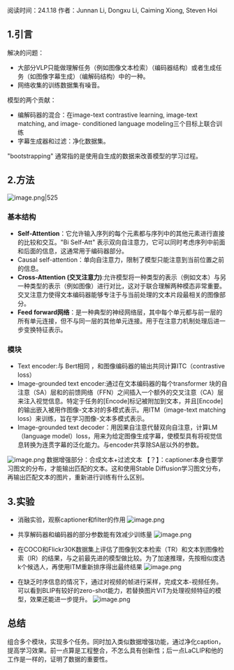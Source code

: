 
阅读时间：24.1.18
作者：Junnan Li, Dongxu Li, Caiming Xiong, Steven Hoi


## 1.引言
解决的问题：
+ 大部分VLP只能做理解任务（例如图像文本检索）（编码器结构）或者生成任务（如图像字幕生成）（编解码结构）中的一种。
+ 网络收集的训练数据集有噪音。

模型的两个贡献：
+ 编解码器的混合：在image-text contrastive learning, image-text matching, and image- conditioned language modeling三个目标上联合训练
+ 字幕生成器和过滤：净化数据集。

"bootstrapping" 通常指的是使用自生成的数据来改善模型的学习过程。

## 2.方法

![image.png|525](https://cdn.jsdelivr.net/gh/Thomas333333/MyPostImage/Images/20240118162324.png)
### 基本结构
+ **Self-Attention**：它允许输入序列的每个元素都与序列中的其他元素进行直接的比较和交互。"Bi Self-Att" 表示双向自注意力，它可以同时考虑序列中前面和后面的信息，这通常用于编码器部分。
+ Causal self-attention：单向自注意力，限制了模型只能注意到当前位置之前的信息。
+ **Cross-Attention (交叉注意力)**:允许模型将一种类型的表示（例如文本）与另一种类型的表示（例如图像）进行对比，这对于联合理解两种模态非常重要。交叉注意力使得文本编码器能够专注于与当前处理的文本片段最相关的图像部分。
+ **Feed forward网络**：是一种典型的神经网络层，其中每个单元都与前一层的所有单元连接，但不与同一层的其他单元连接。用于在注意力机制处理后进一步变换特征表示。

### 模块
+ Text encoder:与 Bert相同 ，和图像编码器的输出共同计算ITC（contrastive loss）
+ Image-grounded text encoder:通过在文本编码器的每个transformer 块的自注意（SA）层和的前馈网络（FFN）之间插入一个额外的交叉注意（CA）层来注入视觉信息。特定于任务的[Encode]标记被附加到文本，并且[Encode]的输出嵌入被用作图像-文本对的多模式表示。用ITM（image-text matching loss）来训练，旨在学习图像-文本多模式表示。
+ Image-grounded text decoder：用因果自注意代替双向自注意，计算LM（language model）loss，用来为给定图像生成字幕，使模型具有将视觉信息转换为连贯字幕的泛化能力。与encoder共享除SA层以外的参数。


![image.png](https://cdn.jsdelivr.net/gh/Thomas333333/MyPostImage/Images/20240118173030.png)
数据增强部分：合成文本+过滤文本
【？】：captioner本身也要学习图文的分布，才能输出匹配的文本。这和使用Stable Diffusion学习图文分布，再输出匹配文本的图片，重新进行训练有什么区别。

## 3.实验

+ 消融实验，观察captioner和filter的作用
![image.png](https://cdn.jsdelivr.net/gh/Thomas333333/MyPostImage/Images/20240118174121.png)

+ 共享解码器和编码器的部分参数能有效减少训练量
![image.png](https://cdn.jsdelivr.net/gh/Thomas333333/MyPostImage/Images/20240118174639.png)

+ 在COCO和Flickr30K数据集上评估了图像到文本检索（TR）和文本到图像检索（IR）的结果，与之前最先进的模型做比较。为了加速推理，先按相似度选k个候选人，再使用ITM重新排序得出最终结果
![image.png](https://cdn.jsdelivr.net/gh/Thomas333333/MyPostImage/Images/20240118174852.png)

+ 在缺乏时序信息的情况下，通过对视频的帧进行采样，完成文本-视频任务。可以看到BLIP有较好的zero-shot能力，若替换图片ViT为处理视频特征的模型，效果还能进一步提升。
![image.png](https://cdn.jsdelivr.net/gh/Thomas333333/MyPostImage/Images/20240118175738.png)


## 总结
组合多个模块，实现多个任务。同时加入类似数据增强功能，通过净化caption，提高学习效果。前一点算是工程整合，不怎么具有创新性；后一点LaCLIP和他的工作是一样的，证明了数据的重要性。